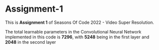 # Assignment-1
This is __Assignment 1__ of Seasons Of Code 2022 - Video Super Resolution.


The total learnable parameters in the Convolutional Neural Network implemented in this code is __7296__, with __5248__ being in the first layer and __2048__ in the second layer

